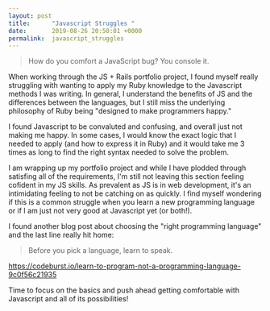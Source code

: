 ```yaml
---
layout: post
title:      "Javascript Struggles "
date:       2019-08-26 20:50:01 +0000
permalink:  javascript_struggles
---
```



> How do you comfort a JavaScript bug? You console it.


When working through the JS + Rails portfolio project,  I found myself really struggling with wanting to apply my Ruby knowledge to the Javascript methods I was writing.  In general, I understand the benefits of JS and the differences between the languages, but I still miss the underlying philosophy of Ruby being "designed to make programmers happy."

I found Javascript to be convaluted and confusing, and overall just not making me happy.  In some cases, I would know the exact logic that I needed to apply (and how to express it in Ruby) and it would take me 3 times as long to find the right syntax needed to solve the problem.

I am wrapping up my portfolio project and while I have plodded through satisfing all of the requirements, I'm still not leaving this section feeling cofident in my JS skills.  As prevalent as JS is in web development, it's an intimidating feeling to not be catching on as quickly.  I find myself wondering if this is a common struggle when you learn a new programming language or if I am just not very good at Javascript yet (or both!). 

I found another blog post about choosing the "right programming language" and the last line really hit home: 

> Before you pick a language, learn to speak.

https://codeburst.io/learn-to-program-not-a-programming-language-9c0f56c21935

Time to focus on the basics and push ahead getting comfortable with Javascript and all of its possibilities! 
